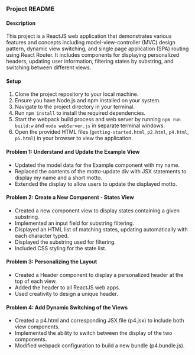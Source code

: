 ### Project README

#### Description
This project is a ReactJS web application that demonstrates various features and concepts including model-view-controller (MVC) design pattern, dynamic view switching, and single page application (SPA) routing using React Router. It includes components for displaying personalized headers, updating user information, filtering states by substring, and switching between different views.

#### Setup
1. Clone the project repository to your local machine.
2. Ensure you have Node.js and npm installed on your system.
3. Navigate to the project directory in your terminal.
4. Run `npm install` to install the required dependencies.
5. Start the webpack build process and web server by running `npm run build:w` and `node webServer.js` in separate terminal windows.
6. Open the provided HTML files (`getting-started.html`, `p2.html`, `p4.html`, `p5.html`) in your browser to view the application.


#### Problem 1: Understand and Update the Example View
- Updated the model data for the Example component with my name.
- Replaced the contents of the motto-update div with JSX statements to display my name and a short motto.
- Extended the display to allow users to update the displayed motto.

#### Problem 2: Create a New Component - States View
- Created a new component view to display states containing a given substring.
- Implemented an input field for substring filtering.
- Displayed an HTML list of matching states, updating automatically with each character typed.
- Displayed the substring used for filtering.
- Included CSS styling for the state list.

#### Problem 3: Personalizing the Layout
- Created a Header component to display a personalized header at the top of each view.
- Added the header to all ReactJS web apps.
- Used creativity to design a unique header.

#### Problem 4: Add Dynamic Switching of the Views
- Created a p4.html and corresponding JSX file (p4.jsx) to include both view components.
- Implemented the ability to switch between the display of the two components.
- Modified webpack configuration to build a new bundle (p4.bundle.js).


